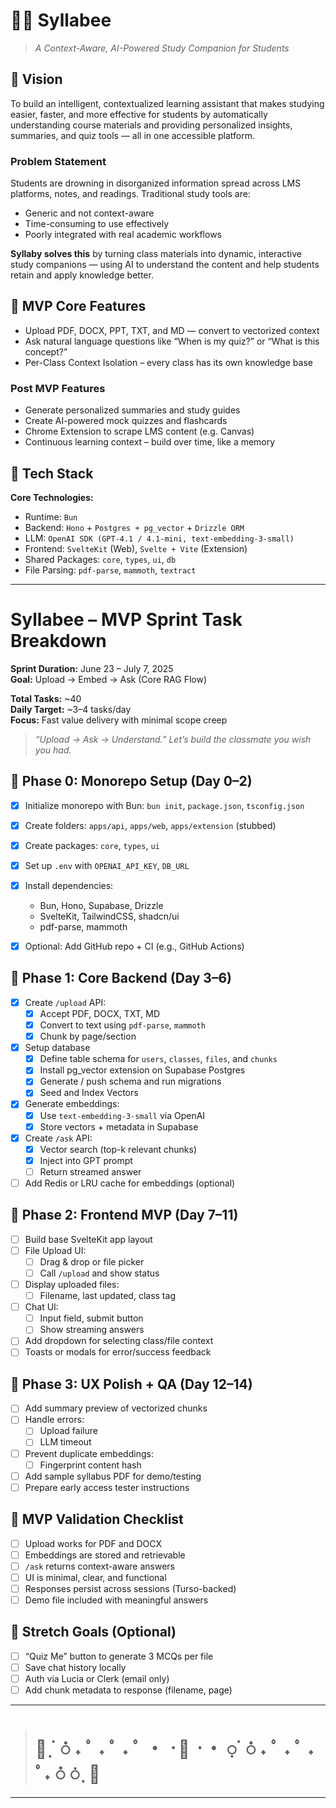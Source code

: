 # 🌼🐝 Syllabee
> _A Context-Aware, AI-Powered Study Companion for Students_

## 🌱 Vision

To build an intelligent, contextualized learning assistant that makes studying easier, faster, and more effective for students by automatically understanding course materials and providing personalized insights, summaries, and quiz tools — all in one accessible platform.


###  Problem Statement

Students are drowning in disorganized information spread across LMS platforms, notes, and readings. Traditional study tools are:
- Generic and not context-aware
- Time-consuming to use effectively
- Poorly integrated with real academic workflows

**Syllaby solves this** by turning class materials into dynamic, interactive study companions — using AI to understand the content and help students retain and apply knowledge better.

## 🌻 MVP Core Features

- Upload PDF, DOCX, PPT, TXT, and MD — convert to vectorized context
- Ask natural language questions like “When is my quiz?” or “What is this concept?”
- Per-Class Context Isolation – every class has its own knowledge base
### Post MVP Features
- Generate personalized summaries and study guides
- Create AI-powered mock quizzes and flashcards
- Chrome Extension to scrape LMS content (e.g. Canvas)
- Continuous learning context – build over time, like a memory

## 🍯 Tech Stack

**Core Technologies:**
- Runtime: `Bun`
- Backend: `Hono` + `Postgres + pg_vector` + `Drizzle ORM`
- LLM: `OpenAI SDK (GPT-4.1 / 4.1-mini, text-embedding-3-small)`
- Frontend: `SvelteKit` (Web), `Svelte + Vite` (Extension)
- Shared Packages: `core`, `types`, `ui`, `db`
- File Parsing: `pdf-parse`, `mammoth`, `textract`

---
#  Syllabee – MVP Sprint Task Breakdown

**Sprint Duration:** June 23 – July 7, 2025  
**Goal:** Upload → Embed → Ask (Core RAG Flow)


**Total Tasks:** ~40  
**Daily Target:** ~3–4 tasks/day  
**Focus:** Fast value delivery with minimal scope creep

> _“Upload → Ask → Understand.” Let’s build the classmate you wish you had._


## 🌱 Phase 0: Monorepo Setup (Day 0–2)

- [x] Initialize monorepo with Bun: `bun init`, `package.json`, `tsconfig.json`
- [x] Create folders: `apps/api`, `apps/web`, `apps/extension` (stubbed)
- [x] Create packages: `core`, `types`, `ui`
- [x] Set up `.env` with `OPENAI_API_KEY`, `DB_URL`
- [x] Install dependencies:
  - Bun, Hono, Supabase, Drizzle
  - SvelteKit, TailwindCSS, shadcn/ui
  - pdf-parse, mammoth
- [x] Optional: Add GitHub repo + CI (e.g., GitHub Actions)


## 🥀 Phase 1: Core Backend (Day 3–6)

- [x] Create `/upload` API:
  - [x] Accept PDF, DOCX, TXT, MD
  - [x] Convert to text using `pdf-parse`, `mammoth`
  - [x] Chunk by page/section
- [x] Setup database
  - [x] Define table schema for `users`, `classes`, `files`, and `chunks`
  - [x] Install pg_vector extension on Supabase Postgres
  - [x] Generate / push schema and run migrations
  - [x] Seed and Index Vectors
- [x] Generate embeddings:
  - [x] Use `text-embedding-3-small` via OpenAI
  - [x] Store vectors + metadata in Supabase
- [x] Create `/ask` API:
  - [x] Vector search (top-k relevant chunks)
  - [x] Inject into GPT prompt
  - [ ] Return streamed answer
- [ ] Add Redis or LRU cache for embeddings (optional)

## 🌹 Phase 2: Frontend MVP (Day 7–11)

- [ ] Build base SvelteKit app layout
- [ ] File Upload UI:
  - [ ] Drag & drop or file picker
  - [ ] Call `/upload` and show status
- [ ] Display uploaded files:
  - [ ] Filename, last updated, class tag
- [ ] Chat UI:
  - [ ] Input field, submit button
  - [ ] Show streaming answers
- [ ] Add dropdown for selecting class/file context
- [ ] Toasts or modals for error/success feedback

## 🌷 Phase 3: UX Polish + QA (Day 12–14)

- [ ] Add summary preview of vectorized chunks
- [ ] Handle errors:
  - [ ] Upload failure
  - [ ] LLM timeout
- [ ] Prevent duplicate embeddings:
  - [ ] Fingerprint content hash
- [ ] Add sample syllabus PDF for demo/testing
- [ ] Prepare early access tester instructions

## 🌸 MVP Validation Checklist

- [ ] Upload works for PDF and DOCX
- [ ] Embeddings are stored and retrievable
- [ ] `/ask` returns context-aware answers
- [ ] UI is minimal, clear, and functional
- [ ] Responses persist across sessions (Turso-backed)
- [ ] Demo file included with meaningful answers

## 💐 Stretch Goals (Optional)

- [ ] “Quiz Me” button to generate 3 MCQs per file
- [ ] Save chat history locally
- [ ] Auth via Lucia or Clerk (email only)
- [ ] Add chunk metadata to response (filename, page)

---
> # 🌻   ᜓ  ᜒ  𖬰  ˖  ﾟ ˖  ﾟ ˖  ﾟ ・  ᠂  🐝  ᠂   ・    ᜓ  ᜒ  𖬰  ˖  ﾟ ˖  ﾟ ˖  ﾟ˖ 𖬰  ᜒ  ᜓ  🍯
---

